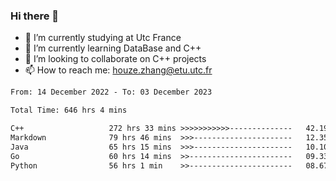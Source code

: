 ### Hi there 👋
- 🔭 I’m currently studying at Utc France
- 🌱 I’m currently learning DataBase and C++
- 👯 I’m looking to collaborate on C++ projects
- 📫 How to reach me: houze.zhang@etu.utc.fr

<!--START_SECTION:waka-->

```txt
From: 14 December 2022 - To: 03 December 2023

Total Time: 646 hrs 4 mins

C++                   272 hrs 33 mins >>>>>>>>>>>--------------   42.19 %
Markdown              79 hrs 46 mins  >>>----------------------   12.35 %
Java                  65 hrs 15 mins  >>>----------------------   10.10 %
Go                    60 hrs 14 mins  >>-----------------------   09.33 %
Python                56 hrs 1 min    >>-----------------------   08.67 %
```

<!--END_SECTION:waka-->

